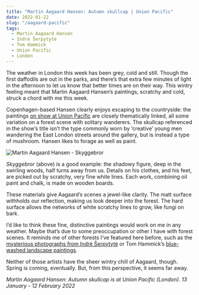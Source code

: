 ```yaml
---
title: "Martin Aagaard Hansen: Autumn skullcap | Union Pacific"
date: 2022-01-22
slug: "/aagaard-pacific"
tags:
  - Martin Aagaard Hansen
  - Indrė Šerpytytė
  - Tom Hammick
  - Union Pacific
  - London
---
```


The weather in London this week has been grey, cold and still. Though the first daffodils are out in the parks, and there’s that extra few minutes of light in the afternoon to let us know that better times are on their way. This wintry feeling meant that Martin Aagaard Hansen’s paintings, scratchy and cold, struck a chord with me this week.

Copenhagen-based Hansen clearly enjoys escaping to the countryside: the paintings [on show at Union Pacific](https://unionpacific.co.uk/exhibitions/autumn-skullcap/) are closely thematically linked, all some variation on a forest scene with solitary wanderers. The skullcap referenced in the show’s title isn’t the type commonly worn by ‘creative’ young men wandering the East London streets around the gallery, but is instead a type of mushroom. Hansen likes to forage as well as paint.

![Martin Aagaard Hansen - Skyggebror](/aagard-pacific-1.jpeg)

*Skyggebror* (above) is a good example: the shadowy figure, deep in the swirling woods, half turns away from us. Details on his clothes, and his feet, are picked out by scratchy, very fine white lines. Each work, combining oil paint and chalk, is made on wooden boards.

These materials give Aagaard’s scenes a jewel-like clarity. The matt surface withholds our reflection, making us look deeper into the forest. The hard surface allows the networks of white scratchy lines to grow, like fungi on bark.

I’d like to think these fine, distinctive paintings would work on me in any weather. Maybe that’s due to some preoccupation or other I have with forest scenes. It reminds me of other forests I’ve featured here before, such as the [mysterious photographs from Indrė Šerpytytė](/posts/forest-parafin) or Tom Hammick’s [blue-washed landscape paintings](/posts/hammick-flowers).

Neither of those artists have the sheer wintry chill of Aagaard, though. Spring is coming, eventually. But, from this perspective, it seems far away.

*Martin Aagaard Hansen: Autumn skullcap is at Union Pacific (London). 13 January - 12 February 2022*
